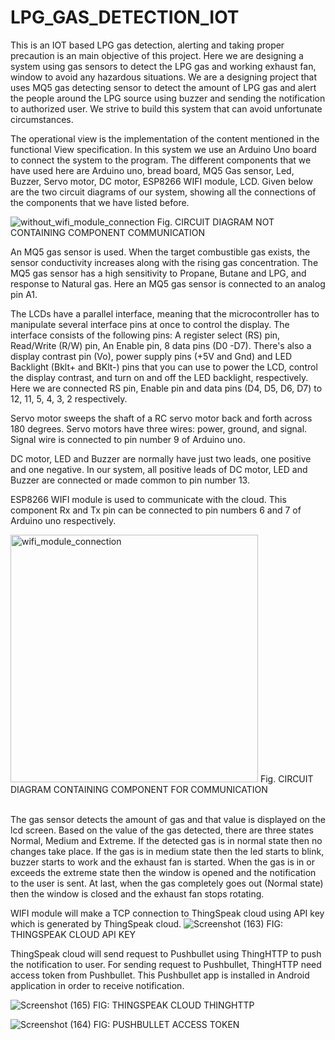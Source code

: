 # LPG_GAS_DETECTION_IOT
This is an IOT based LPG gas detection, alerting and taking proper precaution is an main objective of this project.
Here we are designing a system using gas sensors to detect the LPG gas
and working exhaust fan, window to avoid any hazardous situations. We
are a designing project that uses MQ5 gas detecting sensor to detect the
amount of LPG gas and alert the people around the LPG source using
buzzer and sending the notification to authorized user. We strive to build
this system that can avoid unfortunate circumstances.

The operational view is the implementation of the content mentioned in
the functional View specification. In this system we use an Arduino Uno
board to connect the system to the program. The different components
that we have used here are Arduino uno, bread board, MQ5 Gas sensor,
Led, Buzzer, Servo motor, DC motor, ESP8266 WIFI module, LCD.
Given below are the two circuit diagrams of our system, showing all the
connections of the components that we have listed before.

![without_wifi_module_connection](https://user-images.githubusercontent.com/85819372/122682969-ff0d2900-d219-11eb-9c72-8cff2aab5795.png)
Fig. CIRCUIT DIAGRAM NOT CONTAINING COMPONENT COMMUNICATION

An MQ5 gas sensor is used. When the target combustible gas exists, the
sensor conductivity increases along with the rising gas concentration. The
MQ5 gas sensor has a high sensitivity to Propane, Butane and LPG, and
response to Natural gas. Here an MQ5 gas sensor is connected to an analog pin A1.

The LCDs have a parallel interface, meaning that the microcontroller has
to manipulate several interface pins at once to control the display. The
interface consists of the following pins: A register select (RS) pin,
Read/Write (R/W) pin, An Enable pin, 8 data pins (D0 -D7). There's also
a display contrast pin (Vo), power supply pins (+5V and Gnd) and LED
Backlight (Bklt+ and BKlt-) pins that you can use to power the LCD,
control the display contrast, and turn on and off the LED backlight,
respectively. Here we are connected RS pin, Enable pin and data pins
(D4, D5, D6, D7) to 12, 11, 5, 4, 3, 2 respectively.

Servo motor sweeps the shaft of a RC servo motor back and forth across
180 degrees. Servo motors have three wires: power, ground, and signal.
Signal wire is connected to pin number 9 of Arduino uno.

DC motor, LED and Buzzer are normally have just two leads, one
positive and one negative. In our system, all positive leads of DC motor,
LED and Buzzer are connected or made common to pin number 13.

ESP8266 WIFI module is used to communicate with the cloud. This
component Rx and Tx pin can be connected to pin numbers 6 and 7 of
Arduino uno respectively.

<img width="396" alt="wifi_module_connection" src="https://user-images.githubusercontent.com/85819372/122683032-6fb44580-d21a-11eb-9d5f-c092348d4b66.png">
Fig. CIRCUIT DIAGRAM CONTAINING COMPONENT FOR COMMUNICATION <br></br>

The gas sensor detects the amount of gas and that value is displayed on
the lcd screen. Based on the value of the gas detected, there are three
states Normal, Medium and Extreme. If the detected gas is in normal
state then no changes take place. If the gas is in medium state then the led
starts to blink, buzzer starts to work and the exhaust fan is started. When
the gas is in or exceeds the extreme state then the window is opened and
the notification to the user is sent. At last, when the gas completely goes
out (Normal state) then the window is closed and the exhaust fan stops
rotating.

WIFI module will make a TCP connection to ThingSpeak cloud using
API key which is generated by ThingSpeak cloud.
![Screenshot (163)](https://user-images.githubusercontent.com/85819372/122683060-9bcfc680-d21a-11eb-9814-d779a962c1f3.png)
FIG: THINGSPEAK CLOUD API KEY


ThingSpeak cloud will send request to Pushbullet using ThingHTTP to
push the notification to user. For sending request to Pushbullet,
ThingHTTP need access token from Pushbullet. This Pushbullet app is
installed in Android application in order to receive notification.

![Screenshot (165)](https://user-images.githubusercontent.com/85819372/122683138-f9641300-d21a-11eb-92a7-337e504378d4.png)
FIG: THINGSPEAK CLOUD THINGHTTP

![Screenshot (164)](https://user-images.githubusercontent.com/85819372/122683089-b6a23b00-d21a-11eb-85a3-aa5338305b29.png)
FIG: PUSHBULLET ACCESS TOKEN
